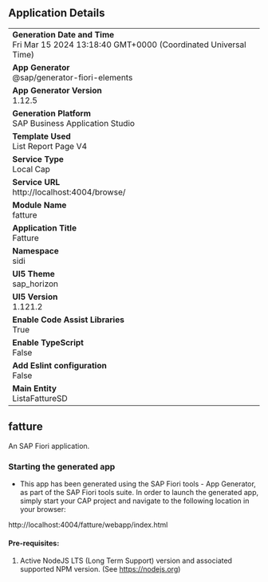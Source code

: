 ## Application Details
|               |
| ------------- |
|**Generation Date and Time**<br>Fri Mar 15 2024 13:18:40 GMT+0000 (Coordinated Universal Time)|
|**App Generator**<br>@sap/generator-fiori-elements|
|**App Generator Version**<br>1.12.5|
|**Generation Platform**<br>SAP Business Application Studio|
|**Template Used**<br>List Report Page V4|
|**Service Type**<br>Local Cap|
|**Service URL**<br>http://localhost:4004/browse/
|**Module Name**<br>fatture|
|**Application Title**<br>Fatture|
|**Namespace**<br>sidi|
|**UI5 Theme**<br>sap_horizon|
|**UI5 Version**<br>1.121.2|
|**Enable Code Assist Libraries**<br>True|
|**Enable TypeScript**<br>False|
|**Add Eslint configuration**<br>False|
|**Main Entity**<br>ListaFattureSD|

## fatture

An SAP Fiori application.

### Starting the generated app

-   This app has been generated using the SAP Fiori tools - App Generator, as part of the SAP Fiori tools suite.  In order to launch the generated app, simply start your CAP project and navigate to the following location in your browser:

http://localhost:4004/fatture/webapp/index.html

#### Pre-requisites:

1. Active NodeJS LTS (Long Term Support) version and associated supported NPM version.  (See https://nodejs.org)


